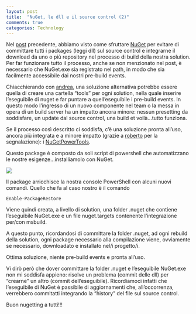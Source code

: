 ```yaml
---
layout: post
title:  "NuGet, le dll e il source control (2)"
comments: true
categories: Technology
---
```



Nel [post](http://blog.codiceplastico.com/melkio/index.php/2011/10/19/nuget-le-dll-e-il-source-control/) precedente, abbiamo visto come sfruttare [NuGet](http://nuget.org) per evitare di committare tutti i packages (leggi dll) sul source control e integrarne il download da uno o più repository nel processo di build della nostra solution.
Per far funzionare tutto il processo, anche se non menzionato nel post, è necessario che NuGet.exe sia registrato nel path, in modo che sia facilmente accessibile dai nostri pre-build events.

Chiacchierando con [andrea](http://blogs.ugidotnet.org/pape), una soluzione alternativa potrebbe essere quella di creare una cartella &#8220;tools&#8221; per ogni solution, nella quale inserire l&#8217;eseguibile di nuget e far puntare a quell&#8217;eseguibile i pre-build events. In questo modo l&#8217;ingresso di un nuovo componente nel team o la messa in opera di un build server ha un impatto ancora minore: nessun presetting da soddisfare, un update dal source control, una build et voilà&#8230;tutto funziona.

Se il processo così descritto ci soddisfa, c&#8217;è una soluzione pronta all&#8217;uso, ancora più integrata e a minore impatto (grazie a [roberto](http://blogs.ugidotnet.org/robymes) per la segnalazione): i [NuGetPowerTools](http://nuget.org/List/Packages/NuGetPowerTools).

Questo package è composto da soli script di powershell che automatizzano le nostre esigenze&#8230;installiamolo con NuGet.

![](http://melkio.codiceplastico.com/images/uploads/2011/10/Install-NuGetPowerTools.png)

Il package arricchisce la nostra console PowerShell con alcuni nuovi comandi. Quello che fa al caso nostro è il comando

```
Enable-PackageRestore

```

Viene quindi creata, a livello di solution, una folder .nuget che contiene l&#8217;eseguibile NuGet.exe e un file nuget.targets contenente l&#8217;integrazione per/con msbuild.

A questo punto, ricordandosi di committare la folder .nuget, ad ogni rebuild della solution, ogni package necessario alla compilazione viene, ovviamente se necessario, downloadato e installato nel/i progetto/i.

Ottima soluzione, niente pre-build events e pronta all&#8217;uso.

Vi dirò però che dover committare la folder .nuget e l&#8217;eseguibile NuGet.exe non mi soddisfa appieno: risolve un problema (commit delle dll) per &#8220;crearne&#8221; un altro (commit dell&#8217;eseguibile). Ricordiamoci infatti che l&#8217;eseguibile di NuGet è passibile di aggiornamenti che, all&#8217;occorrenza, verrebbero commitatti integrando la &#8220;history&#8221; del file sul source control.

Buon nugetting a tutti!!!


